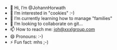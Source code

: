 - 👋 Hi, I’m @JohannHorwath
- 👀 I’m interested in "cookies" :-)
- 🌱 I’m currently learning how to manage "families"
- 💞️ I’m looking to collaborate on git...
- 📫 How to reach me: joh@xxxlgroup.com
- 😄 Pronouns: :-)
- ⚡ Fun fact: mhs ;-)

<!---
JohannHorwath/JohannHorwath is a ✨ special ✨ repository because its `README.md` (this file) appears on your GitHub profile.
You can click the Preview link to take a look at your changes.
--->
